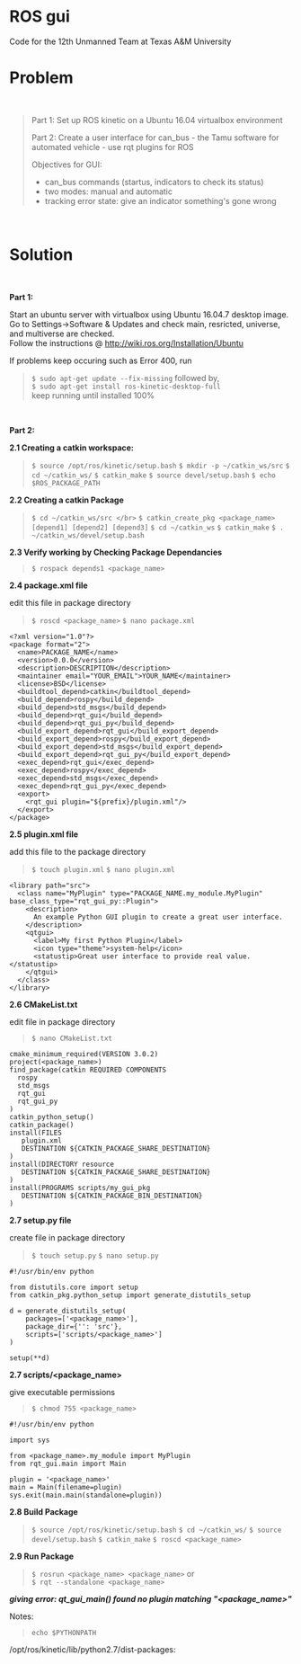 # ROS gui
Code for the 12th Unmanned Team at Texas A&amp;M University
</br>

# Problem #

</br>

> Part 1: 
> Set up ROS kinetic on a Ubuntu 16.04 virtualbox environment
> 
> Part 2: 
> Create a user interface for can_bus - the Tamu software for automated vehicle - use rqt plugins for ROS
>
> Objectives for GUI:
> * can_bus commands (startus, indicators to check its status)
> * two modes: manual and automatic
> * tracking error state: give an indicator something's gone wrong
> 
</br>

# Solution #

</br>

**Part 1:**

Start an ubuntu server with virtualbox using Ubuntu 16.04.7 desktop image. </br>
Go to Settings->Software & Updates and check main, resricted, universe, and multiverse are checked. </br>
Follow the instructions @ http://wiki.ros.org/Installation/Ubuntu </br>

If problems keep occuring such as Error 400, run </br>
> `$ sudo apt-get update --fix-missing`
followed by, </br>
> `$ sudo apt-get install ros-kinetic-desktop-full` </br>
keep running until installed 100% </br>
</br>

**Part 2:**


**2.1 Creating a catkin workspace:**


> `$ source /opt/ros/kinetic/setup.bash`
> `$ mkdir -p ~/catkin_ws/src`
> `$ cd ~/catkin_ws/`
> `$ catkin_make`
> `$ source devel/setup.bash`
> `$ echo $ROS_PACKAGE_PATH`


**2.2 Creating a catkin Package**

> `$ cd ~/catkin_ws/src </br>`
> `$ catkin_create_pkg <package_name> [depend1] [depend2] [depend3]`
> `$ cd ~/catkin_ws`
> `$ catkin_make`
> `$ . ~/catkin_ws/devel/setup.bash`


**2.3 Verify working by Checking Package Dependancies**


> `$ rospack depends1 <package_name>`


**2.4 package.xml file**

edit this file in package directory </br>
> `$ roscd <package_name>`
> `$ nano package.xml`

```
<?xml version="1.0"?>
<package format="2"> 
  <name>PACKAGE_NAME</name> 
  <version>0.0.0</version> 
  <description>DESCRIPTION</description> 
  <maintainer email="YOUR_EMAIL">YOUR_NAME</maintainer> 
  <license>BSD</license>
  <buildtool_depend>catkin</buildtool_depend>
  <build_depend>rospy</build_depend>
  <build_depend>std_msgs</build_depend> 
  <build_depend>rqt_gui</build_depend> 
  <build_depend>rqt_gui_py</build_depend> 
  <build_export_depend>rqt_gui</build_export_depend> 
  <build_export_depend>rospy</build_export_depend> 
  <build_export_depend>std_msgs</build_export_depend> 
  <build_export_depend>rqt_gui_py</build_export_depend> 
  <exec_depend>rqt_gui</exec_depend> 
  <exec_depend>rospy</exec_depend> 
  <exec_depend>std_msgs</exec_depend> 
  <exec_depend>rqt_gui_py</exec_depend> 
  <export> 
    <rqt_gui plugin="${prefix}/plugin.xml"/> 
  </export> 
</package> 
```

**2.5 plugin.xml file**


add this file to the package directory </br>

> `$ touch plugin.xml`
> `$ nano plugin.xml`

```
<library path="src">
  <class name="MyPlugin" type="PACKAGE_NAME.my_module.MyPlugin" base_class_type="rqt_gui_py::Plugin">
    <description>
      An example Python GUI plugin to create a great user interface.
    </description>
    <qtgui> 
      <label>My first Python Plugin</label>
      <icon type="theme">system-help</icon>
      <statustip>Great user interface to provide real value.</statustip>
    </qtgui>
  </class>
</library> 
```

**2.6 CMakeList.txt**

edit file in package directory </br>
> `$ nano CMakeList.txt`

```
cmake_minimum_required(VERSION 3.0.2)
project(<package_name>)
find_package(catkin REQUIRED COMPONENTS
  rospy
  std_msgs
  rqt_gui
  rqt_gui_py
)
catkin_python_setup()
catkin_package()
install(FILES
   plugin.xml
   DESTINATION ${CATKIN_PACKAGE_SHARE_DESTINATION}
)
install(DIRECTORY resource
   DESTINATION ${CATKIN_PACKAGE_SHARE_DESTINATION} 
)
install(PROGRAMS scripts/my_gui_pkg 
   DESTINATION ${CATKIN_PACKAGE_BIN_DESTINATION} 
)
```

**2.7 setup.py file**

create file in package directory </br>
> `$ touch setup.py`
> `$ nano setup.py`

```
#!/usr/bin/env python

from distutils.core import setup
from catkin_pkg.python_setup import generate_distutils_setup

d = generate_distutils_setup(
    packages=['<package_name>'],
    package_dir={'': 'src'}, 
    scripts=['scripts/<package_name>']
)

setup(**d)
```

**2.7 scripts/<package_name>**
  
give executable permissions </br>
> `$ chmod 755 <package_name>`

```
#!/usr/bin/env python

import sys

from <package_name>.my_module import MyPlugin
from rqt_gui.main import Main

plugin = '<package_name>'
main = Main(filename=plugin)
sys.exit(main.main(standalone=plugin))
```

**2.8 Build Package**

> `$ source /opt/ros/kinetic/setup.bash`
> `$ cd ~/catkin_ws/`
> `$ source devel/setup.bash`
> `$ catkin_make`
> `$ roscd <package_name>`

**2.9 Run Package**

> `$ rosrun <package_name> <package_name>`
or </br>
> `$ rqt --standalone <package_name>`

***giving error: qt_gui_main() found no plugin matching "<package_name>"***

Notes: </br>

> `echo $PYTHONPATH`

/opt/ros/kinetic/lib/python2.7/dist-packages:
